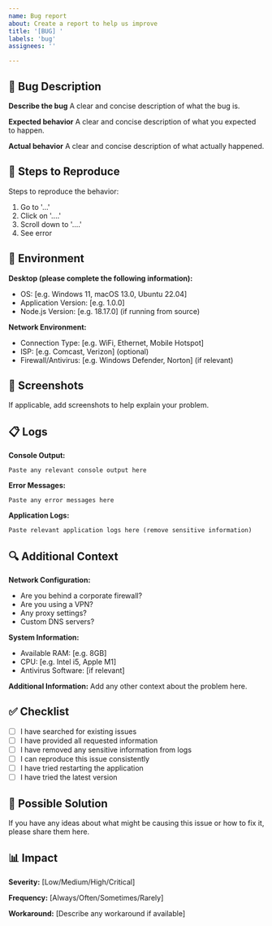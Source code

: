 ```yaml
---
name: Bug report
about: Create a report to help us improve
title: '[BUG] '
labels: 'bug'
assignees: ''

---
```


## 🐛 Bug Description

**Describe the bug**
A clear and concise description of what the bug is.

**Expected behavior**
A clear and concise description of what you expected to happen.

**Actual behavior**
A clear and concise description of what actually happened.

## 🔄 Steps to Reproduce

Steps to reproduce the behavior:
1. Go to '...'
2. Click on '....'
3. Scroll down to '....'
4. See error

## 📱 Environment

**Desktop (please complete the following information):**
- OS: [e.g. Windows 11, macOS 13.0, Ubuntu 22.04]
- Application Version: [e.g. 1.0.0]
- Node.js Version: [e.g. 18.17.0] (if running from source)

**Network Environment:**
- Connection Type: [e.g. WiFi, Ethernet, Mobile Hotspot]
- ISP: [e.g. Comcast, Verizon] (optional)
- Firewall/Antivirus: [e.g. Windows Defender, Norton] (if relevant)

## 📸 Screenshots

If applicable, add screenshots to help explain your problem.

## 📋 Logs

**Console Output:**
```
Paste any relevant console output here
```

**Error Messages:**
```
Paste any error messages here
```

**Application Logs:**
```
Paste relevant application logs here (remove sensitive information)
```

## 🔍 Additional Context

**Network Configuration:**
- Are you behind a corporate firewall?
- Are you using a VPN?
- Any proxy settings?
- Custom DNS servers?

**System Information:**
- Available RAM: [e.g. 8GB]
- CPU: [e.g. Intel i5, Apple M1]
- Antivirus Software: [if relevant]

**Additional Information:**
Add any other context about the problem here.

## ✅ Checklist

- [ ] I have searched for existing issues
- [ ] I have provided all requested information
- [ ] I have removed any sensitive information from logs
- [ ] I can reproduce this issue consistently
- [ ] I have tried restarting the application
- [ ] I have tried the latest version

## 🔧 Possible Solution

If you have any ideas about what might be causing this issue or how to fix it, please share them here.

## 📊 Impact

**Severity:** [Low/Medium/High/Critical]

**Frequency:** [Always/Often/Sometimes/Rarely]

**Workaround:** [Describe any workaround if available]
